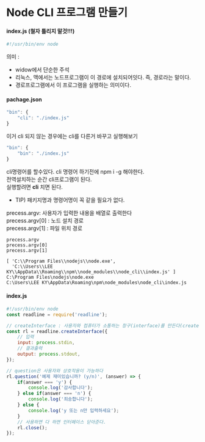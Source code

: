# Node CLI 프로그램 만들기

#### index.js (철자 틀리지 말것!!!)
```javascript 
#!/usr/bin/env node
```
의미 : 
+ widow에서 단순한 주석
+ 리눅스, 맥에서는 노드프로그램이 이 경로에 설치되어잇다.  즉, 경로라는 말이다. 
+ 경로프로그램에서 이 프로그램을 실행하는 의미이다.

#### pachage.json

```javascript 
"bin": {
    "cli": "./index.js"
}
```
이거 cli 되지 않는 경우에는 cli를 다른거 바꾸고 실행해보기
```javascript 
"bin": {
    "bin": "./index.js"
}
```


cli명령어를 할수있다. cli 명령어 하기전에 npm i -g 해야한다. <br>
전역설치하는 순간 cli프로그램이 된다. <br>
실행할려면 <strong>cli</strong> 치면 된다.<br>

+ TIP) 패키지명과 명령어명이 꼭 같을 필요가 없다.

precess.argv: 사용자가 입력한 내용을 배열로 출력한다<br>
precess.argv[0] : 노드 설치 경로<br>
precess.argv[1] : 파일 위치 경로<br>
<pre><code>precess.argv
precess.argv[0]
precess.argv[1]
</code></pre>
<pre><code>[ 'C:\\Program Files\\nodejs\\node.exe',
  'C:\\Users\\LEE KY\\AppData\\Roaming\\npm\\node_modules\\node_cli\\index.js' ]
C:\Program Files\nodejs\node.exe
C:\Users\LEE KY\AppData\Roaming\npm\node_modules\node_cli\index.js
</code></pre>



#### index.js

```javascript 
#!/usr/bin/env node
const readline = require('readline');

// createInterface : 사용자와 컴퓨터가 소통하는 창구(interface)를 만든다(create).
const rl = readline.createInterface({
    // 입력
    input: process.stdin,
    // 결과출력
    output: process.stdout,
});

// question은 사용자와 상호작용이 가능하다
rl.question('예제 재미있습니까? (y/n)', (answer) => {
    if(answer === 'y') {
        console.log('감사합니다');
    } else if(answer === 'n') {
        console.log('죄송합니다');
    } else {
        console.log('y 또는 n만 입력하세요');
    }
    // 사용하면 다 하면 인터페이스 닫아준다.
    rl.close();
});
```


